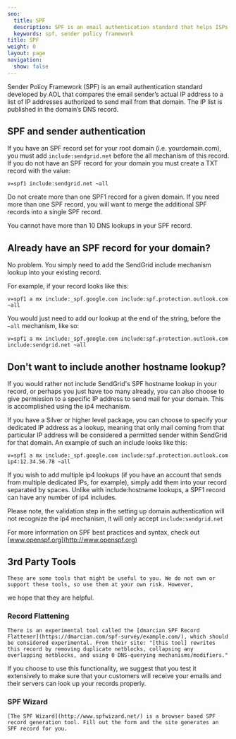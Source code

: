 ```yaml
---
seo:
  title: SPF
  description: SPF is an email authentication standard that helps ISPs better identify legitimate email senders.
  keywords: spf, sender policy framework
title: SPF
weight: 0
layout: page
navigation:
  show: false
---
```

Sender Policy Framework (SPF) is an email authentication standard developed by AOL that compares the email sender’s actual IP address to a list of IP addresses authorized to send mail from that domain. The IP list is published in the domain’s DNS record.

## 	SPF and sender authentication
 	
If you have an SPF record set for your root domain (i.e. yourdomain.com), you must add ```include:sendgrid.net``` before the all mechanism of this record. If you do not have an SPF record for your domain you must create a TXT record with the value:

```
v=spf1 include:sendgrid.net ~all
```

Do not create more than one SPF1 record for a given domain. If you need more than one SPF record, you will want to merge the additional SPF records into a single SPF record.

<call-out>

You cannot have more than 10 DNS lookups in your SPF record.

</call-out>

## 	Already have an SPF record for your domain?
 	
No problem. You simply need to add the SendGrid include mechanism lookup into your existing record.

For example, if your record looks like this:

```
v=spf1 a mx include:_spf.google.com include:spf.protection.outlook.com ~all
```

You would just need to add our lookup at the end of the string, before the ```~all``` mechanism, like so:

```
v=spf1 a mx include:_spf.google.com include:spf.protection.outlook.com include:sendgrid.net ~all
```


## 	Don't want to include another hostname lookup?
 	
If you would rather not include SendGrid's SPF hostname lookup in your record, or perhaps you just have too many already, you can also choose to give permission to a specific IP address to send mail for your domain. This is accomplished using the ip4 mechanism.

If you have a Silver or higher level package, you can choose to specify your dedicated IP address as a lookup, meaning that only mail coming from that particular IP address will be considered a permitted sender within SendGrid for that domain. An example of such an include looks like this:

```
v=spf1 a mx include:_spf.google.com include:spf.protection.outlook.com ip4:12.34.56.78 ~all
```

If you wish to add multiple ip4 lookups (if you have an account that sends from multiple dedicated IPs, for example), simply add them into your record separated by spaces. Unlike with include:hostname lookups, a SPF1 record can have any number of ip4 includes.

Please note, the validation step in the setting up domain authentication will not recognize the ip4 mechanism, it will only accept ```include:sendgrid.net```

For more information on SPF best practices and syntax, check out [www.openspf.org](http://www.openspf.org)

## 	3rd Party Tools
 	These are some tools that might be useful to you. We do not own or support these tools, so use them at your own risk. However,
we hope that they are helpful.

 ### 	Record Flattening
 	There is an experimental tool called the [dmarcian SPF Record Flattener](https://dmarcian.com/spf-survey/example.com/), which should be considered experimental. From their site: "[this tool] rewrites this record by removing duplicate netblocks, collapsing any overlapping netblocks, and using 0 DNS-querying mechanisms/modifiers."

If you choose to use this functionality, we suggest that you test it extensively to make sure that your customers will receive your emails and their servers can look up your records properly.

 ### 	SPF Wizard
 	[The SPF Wizard](http://www.spfwizard.net/) is a browser based SPF record generation tool. Fill out the form and the site generates an SPF record for you.

